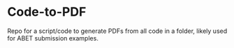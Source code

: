 # Code-to-PDF
Repo for a script/code to generate PDFs from all code in a folder, likely used for ABET submission examples. 
